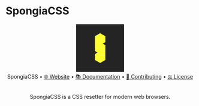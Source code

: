 # SpongiaCSS

<div align="center">
  <img src="src/docs/assets/logo.png" width="128" height="128"/>
  <br/>
  SpongiaCSS •
  <a href="https://inforg.dev/spongia-css">🌐 Website</a> •
  <a href="https://inforg.dev/spongia-css/intro/about.html">📚 Documentation</a> •
  <a href="CONTRIBUTING.md">🫱 Contributing</a> •
  <a href="LICENSE.md">⚖️ License</a>
  <br/>
  <br/>
  </table>
  <p align="center">SpongiaCSS is a CSS resetter for modern web browsers.</p>
</div>